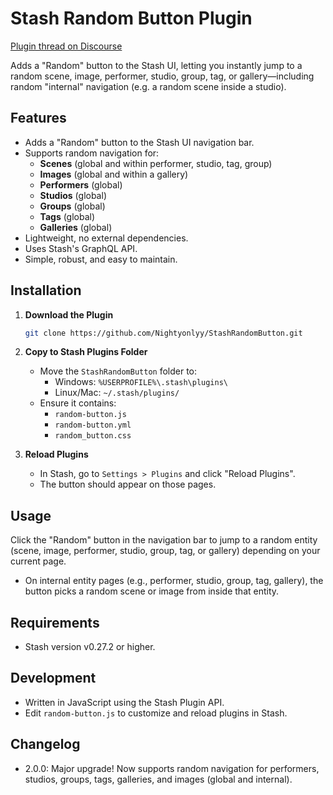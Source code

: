 # Stash Random Button Plugin

[Plugin thread on Discourse](https://discourse.stashapp.cc/t/randombutton/1809)

Adds a "Random" button to the Stash UI, letting you instantly jump to a random scene, image, performer, studio, group, tag, or gallery—including random "internal" navigation (e.g. a random scene inside a studio).

## Features

- Adds a "Random" button to the Stash UI navigation bar.
- Supports random navigation for:
  - **Scenes** (global and within performer, studio, tag, group)
  - **Images** (global and within a gallery)
  - **Performers** (global)
  - **Studios** (global)
  - **Groups** (global)
  - **Tags** (global)
  - **Galleries** (global)
- Lightweight, no external dependencies.
- Uses Stash's GraphQL API.
- Simple, robust, and easy to maintain.

## Installation

1. **Download the Plugin**
   ```bash
   git clone https://github.com/Nightyonlyy/StashRandomButton.git
   ```

2. **Copy to Stash Plugins Folder**
   - Move the `StashRandomButton` folder to:
     - Windows: `%USERPROFILE%\.stash\plugins\`
     - Linux/Mac: `~/.stash/plugins/`
   - Ensure it contains:
     - `random-button.js`
     - `random-button.yml`
     - `random_button.css`

3. **Reload Plugins**
   - In Stash, go to `Settings > Plugins` and click "Reload Plugins".
   - The button should appear on those pages.

## Usage
Click the "Random" button in the navigation bar to jump to a random entity (scene, image, performer, studio, group, tag, or gallery) depending on your current page.
  - On internal entity pages (e.g., performer, studio, group, tag, gallery), the button picks a random scene or image from inside that entity.

## Requirements
- Stash version v0.27.2 or higher.

## Development
- Written in JavaScript using the Stash Plugin API.
- Edit `random-button.js` to customize and reload plugins in Stash.

## Changelog
- 2.0.0: Major upgrade! Now supports random navigation for performers, studios, groups, tags, galleries, and images (global and internal).
